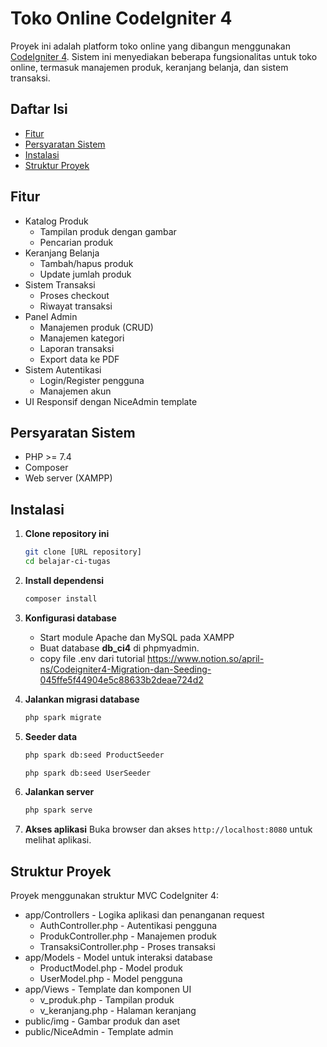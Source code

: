 # Toko Online CodeIgniter 4

Proyek ini adalah platform toko online yang dibangun menggunakan [CodeIgniter 4](https://codeigniter.com/). Sistem ini menyediakan beberapa fungsionalitas untuk toko online, termasuk manajemen produk, keranjang belanja, dan sistem transaksi.

## Daftar Isi

-   [Fitur](#fitur)
-   [Persyaratan Sistem](#persyaratan-sistem)
-   [Instalasi](#instalasi)
-   [Struktur Proyek](#struktur-proyek)

## Fitur

-   Katalog Produk
    -   Tampilan produk dengan gambar
    -   Pencarian produk
-   Keranjang Belanja
    -   Tambah/hapus produk
    -   Update jumlah produk
-   Sistem Transaksi
    -   Proses checkout
    -   Riwayat transaksi
-   Panel Admin
    -   Manajemen produk (CRUD)
    -   Manajemen kategori
    -   Laporan transaksi
    -   Export data ke PDF
-   Sistem Autentikasi
    -   Login/Register pengguna
    -   Manajemen akun
-   UI Responsif dengan NiceAdmin template

## Persyaratan Sistem

-   PHP >= 7.4
-   Composer
-   Web server (XAMPP)

## Instalasi

1. **Clone repository ini**
    ```bash
    git clone [URL repository]
    cd belajar-ci-tugas
    ```
2. **Install dependensi**
    ```bash
    composer install
    ```
3. **Konfigurasi database**

    - Start module Apache dan MySQL pada XAMPP
    - Buat database **db_ci4** di phpmyadmin.
    - copy file .env dari tutorial https://www.notion.so/april-ns/Codeigniter4-Migration-dan-Seeding-045ffe5f44904e5c88633b2deae724d2

4. **Jalankan migrasi database**
    ```bash
    php spark migrate
    ```
5. **Seeder data**
    ```bash
    php spark db:seed ProductSeeder
    ```
    ```bash
    php spark db:seed UserSeeder
    ```
6. **Jalankan server**
    ```bash
    php spark serve
    ```
7. **Akses aplikasi**
   Buka browser dan akses `http://localhost:8080` untuk melihat aplikasi.

## Struktur Proyek

Proyek menggunakan struktur MVC CodeIgniter 4:

-   app/Controllers - Logika aplikasi dan penanganan request
    -   AuthController.php - Autentikasi pengguna
    -   ProdukController.php - Manajemen produk
    -   TransaksiController.php - Proses transaksi
-   app/Models - Model untuk interaksi database
    -   ProductModel.php - Model produk
    -   UserModel.php - Model pengguna
-   app/Views - Template dan komponen UI
    -   v_produk.php - Tampilan produk
    -   v_keranjang.php - Halaman keranjang
-   public/img - Gambar produk dan aset
-   public/NiceAdmin - Template admin
